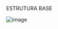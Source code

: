 ESTRUTURA BASE

![image](https://github.com/user-attachments/assets/0c206447-e6ba-4d25-bccf-9b851aefa953)


